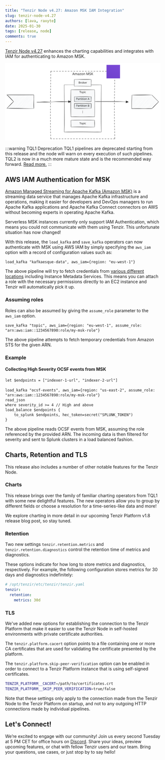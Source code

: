 ```yaml
---
title: "Tenzir Node v4.27: Amazon MSK IAM Integration"
slug: tenzir-node-v4.27
authors: [lava, raxyte]
date: 2025-01-30
tags: [release, node]
comments: true
---
```


[Tenzir Node v4.27][github-release] enhances the charting capabilities and integrates with IAM for
authenticating to Amazon MSK.

![Tenzir Node v4.27](tenzir-node-v4.27.excalidraw.svg)

[github-release]: https://github.com/tenzir/tenzir/releases/tag/v4.27.0

<!-- truncate -->

:::warning TQL1 Deprecation
TQL1 pipelines are deprecated starting from this release and the node will warn
on every execution of such pipelines. TQL2 is now in a much more mature state
and is the recommended way forward. [Read
more.](https://docs.tenzir.com/tql2-migration)
:::

## AWS IAM Authentication for MSK

[Amazon Managed Streaming for Apache Kafka (Amazon
MSK)](https://aws.amazon.com/msk/) is a streaming data service that manages
Apache Kafka infrastructure and operations, making it easier for developers and
DevOps managers to run Apache Kafka applications and Apache Kafka Connect
connectors on AWS without becoming experts in operating Apache Kafka.

Serverless MSK instances currently only support IAM Authentication, which means
you could not communicate with them using Tenzir. This unfortunate situation has
now changed!

With this release, the `load_kafka` and `save_kafka` operators can now
authenticate with MSK using AWS IAM by simply specifying the `aws_iam`
option with a record of configuration values such as:

```tql
load_kafka "kafkaesque-data", aws_iam={region: "eu-west-1"}
```

The above pipeline will try to fetch credentials from [various different
locations](/next/tql2/operators/load_kafka#aws_iam--record-optional) including
Instance Metadata Services. This means you can attach a role with the necessary
permissions directly to an EC2 instance and Tenzir will automatically pick it up.

### Assuming roles

Roles can also be assumed by giving the `assume_role` parameter to the `aws_iam` option.

```tql
save_kafka "topic", aws_iam={region: "eu-west-1", assume_role: "arn:aws:iam::1234567890:role/my-msk-role"}
```

The above pipeline attempts to fetch temporary credentials from Amazon STS for
the given ARN.

### Example

#### Collecting High Severity OCSF events from MSK

```tql
let $endpoints = ["indexer-1-url", "indexer-2-url"]

load_kafka "ocsf-events", aws_iam={region: "us-east-2", assume_role: "arn:aws:iam::1234567890:role/my-msk-role"}
read_json
where severity_id >= 4 // High and above
load_balance $endpoints {
    to_splunk $endpoints, hec_token=secret("SPLUNK_TOKEN")
}
```

The above pipeline reads OCSF events from MSK, assuming the role referenced by
the provided ARN. The incoming data is then filtered for severity and sent to
Splunk clusters in a load balanced fashion.

## Charts, Retention and TLS

This release also includes a number of other notable features for the Tenzir Node.

### Charts

This release brings over the family of familiar charting operators from TQL1
with some new delightful features. The new operators allow you to group by
different fields or choose a resolution for a time-series-like data and more!

We explore charting in more detail in our upcoming Tenzir Platform v1.8
release blog post, so stay tuned.

### Retention

Two new settings `tenzir.retention.metrics` and `tenzir.retention.diagnostics`
control the retention time of metrics and diagnostics.

These options indicate for how long to store metrics and diagnostics, respectively.
For example, the following configuration stores metrics for 30 days and diagnostics
indefinitely:

```yaml
# /opt/tenzir/etc/tenzir/tenzir.yaml
tenzir:
  retention:
    metrics: 30d
```

### TLS

We've added new options for establishing the connection to the Tenzir Platform
that make it easier to use the Tenzir Node in self-hosted environments with
private certificate authorities.

The `tenzir.platform.cacert` option points to a file containing one or more
CA certificates that are used for validating the certificate presented by
the platform.

The `tenzir.platform.skip-peer-verification` option can be enabled in order to
connect to a Tenzir Platform instance that is using self-signed certificates.

```sh
TENZIR_PLATFORM__CACERT=/path/to/certificates.crt
TENZIR_PLATFORM__SKIP_PEER_VERIFICATION=true/false
```

Note that these settings only apply to the connection made from
the Tenzir Node to the Tenzir Platform on startup, and not to
any outgoing HTTP connections made by individual pipelines.

## Let's Connect!

We’re excited to engage with our community!
Join us every second Tuesday at 5 PM CET for office hours on [Discord][discord].
Share your ideas, preview upcoming features, or chat with fellow Tenzir users
and our team. Bring your questions, use cases, or just stop by to say hello!

[discord]: /discord
[changelog]: /changelog#v4270
